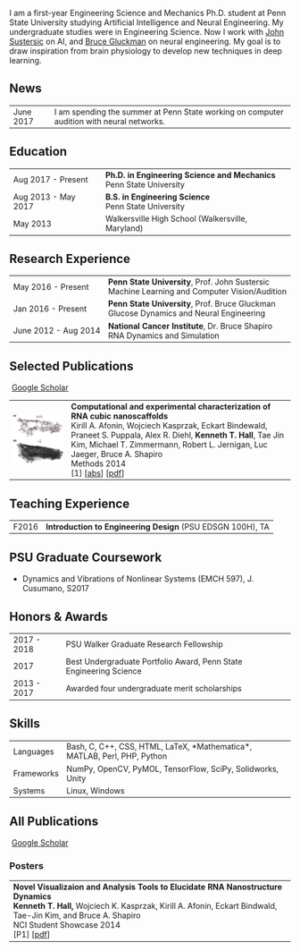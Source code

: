  I am a first-year Engineering Science and Mechanics Ph.D. student at Penn State University studying Artificial Intelligence and Neural Engineering. My undergraduate studies were in Engineering Science. Now I work with [John Sustersic](https://www.linkedin.com/in/john-sustersic-94035b91/) on AI, and [Bruce Gluckman](https://sites.esm.psu.edu/wiki/research:bjg18:start) on neural engineering. My goal is to draw inspiration from brain physiology to develop new techniques in deep learning.

## <i class="fa fa-chevron-right"></i> News
<table class="table table-hover">
<tr>
  <td class='col-md-3'>June 2017</td>
  <td>I am spending the summer at Penn State working on computer audition with neural networks. </td>
</tr>
</table>


## <i class="fa fa-chevron-right"></i> Education

<table class="table table-hover">
  <tr>
    <td class="col-md-3">Aug 2017 - Present</td>
    <td>
        <strong>Ph.D. in Engineering Science and Mechanics</strong>
        <br>
      Penn State University
    </td>
  </tr>
  <tr>
    <td class="col-md-3">Aug 2013 - May 2017</td>
    <td>
        <strong>B.S. in Engineering Science</strong>
        <br>
      Penn State University
    </td>
  </tr>
  <tr>
    <td class="col-md-3">May 2013</td>
    <td>
      Walkersville High School (Walkersville, Maryland)
    </td>
  </tr>
</table>


## <i class="fa fa-chevron-right"></i> Research Experience
<table class="table table-hover">
<tr>
  <td class='col-md-3'>May 2016 - Present</td>
  <td>
    <strong>Penn State University</strong>, Prof. John Sustersic <br>
    Machine Learning and Computer Vision/Audition
  </td>
</tr>
<tr>
  <td class='col-md-3'>Jan 2016 - Present</td>
  <td>
    <strong>Penn State University</strong>, Prof. Bruce Gluckman <br>
    Glucose Dynamics and Neural Engineering
  </td>
</tr>
<tr>
  <td class='col-md-3'>June 2012 - Aug 2014</td>
  <td>
    <strong>National Cancer Institute</strong>, Dr. Bruce Shapiro <br>
    RNA Dynamics and Simulation
  </td>
</tr>
</table>


## <i class="fa fa-chevron-right"></i> Selected Publications <a href="https://github.com/minihat"><i class="fa fa-code-fork" aria-hidden="true"></i></a>

<a href="https://scholar.google.com/citations?user=3E1HkioAAAAJ" class="btn btn-primary" style="padding: 0.3em;">
  <i class="ai ai-google-scholar"></i> Google Scholar
</a>

<table class="table table-hover">

<tr>
<td class="col-md-3"><a href='http://www.sciencedirect.com/science/article/pii/S1046202313004167' target='_blank'><img src="images/publications/rna_connects.jpg"/></a> </td>
<td>
    <strong>Computational and experimental characterization of RNA cubic nanoscaffolds</strong><br>
    Kirill A. Afonin, Wojciech Kasprzak, Eckart Bindewald, Praneet S. Puppala, Alex R. Diehl, <strong>Kenneth T. Hall</strong>, Tae Jin Kim, Michael T. Zimmermann, Robert L. Jernigan, Luc Jaeger, Bruce A. Shapiro<br>
    Methods 2014<br>
    [1]
[<a href='javascript: none'
    onclick='$("#abs_amos2017optnet").toggle()'>abs</a>] [<a href='http://ac.els-cdn.com/S1046202313004167/1-s2.0-S1046202313004167-main.pdf?_tid=38aba4e0-6ca5-11e7-99ec-00000aab0f01&acdnat=1500484433_062a677b5507dcb4fc2460ae0bdf5bd8' target='_blank'>pdf</a>] <br>

<div id="abs_amos2017optnet" style="text-align: justify; display: none" markdown="1">
The fast-developing field of RNA nanotechnology requires the adoption and development of novel and faster computational approaches to modeling and characterization of RNA-based nano-objects. We report the first application of Elastic Network Modeling (ENM), a structure-based dynamics model, to RNA nanotechnology. With the use of an Anisotropic Network Model (ANM), a type of ENM, we characterize the dynamic behavior of non-compact, multi-stranded RNA-based nanocubes that can be used as nano-scale scaffolds carrying different functionalities. Modeling the nanocubes with our tool NanoTiler and exploring the dynamic characteristics of the models with ANM suggested relatively minor but important structural modifications that enhanced the assembly properties and thermodynamic stabilities. In silico and in vitro, we compared nanocubes having different numbers of base pairs per side, showing with both methods that the 10 bp-long helix design leads to more efficient assembly, as predicted computationally. We also explored the impact of different numbers of single-stranded nucleotide stretches at each of the cube corners and showed that cube flexibility simulations help explain the differences in the experimental assembly yields, as well as the measured nanomolecule sizes and melting temperatures. This original work paves the way for detailed computational analysis of the dynamic behavior of artificially designed multi-stranded RNA nanoparticles.
</div>

</td>
</tr>

</table>


## <i class="fa fa-chevron-right"></i> Teaching Experience
<table class="table table-hover">
<tr>
  <td class='col-md-1'>F2016</td>
  <td><strong>Introduction to Engineering Design</strong> (PSU EDSGN 100H), TA</td>
</tr>
</table>

<!--
## <i class="fa fa-chevron-right"></i> Industry Experience
<table class="table table-hover">
 <tr>
  <td class='col-md-3'>May 2014 - Aug 2014</td>
  <td><strong>Adobe Research</strong>, Data Scientist Intern</td>
</tr>
<tr>
</tr>
</table>
-->

## <i class="fa fa-chevron-right"></i> PSU Graduate Coursework
+ Dynamics and Vibrations of Nonlinear Systems (EMCH 597), J. Cusumano, S2017



## <i class="fa fa-chevron-right"></i> Honors & Awards
<table class="table table-hover">
<tr>
  <td class='col-md-2'>2017 - 2018</td>
  <td>
    PSU Walker Graduate Research Fellowship
    <!--  -->
  </td>
</tr>
<tr>
  <td class='col-md-2'>2017</td>
  <td>
    Best Undergraduate Portfolio Award, Penn State Engineering Science
    <!--  -->
  </td>
</tr>
<tr>
  <td class='col-md-2'>2013 - 2017</td>
  <td>
    Awarded four undergraduate merit scholarships
    <!--  -->
  </td>
</tr>
</table>


## <i class="fa fa-chevron-right"></i> Skills
<table class="table table-hover">
<tr>
  <td class='col-md-2'>Languages</td>
  <td markdown="1">
Bash, C, C++, CSS, HTML, LaTeX, *Mathematica*, MATLAB, Perl, PHP, Python
  </td>
</tr>
<tr>
  <td class='col-md-2'>Frameworks</td>
  <td markdown="1">
 NumPy, OpenCV, PyMOL, TensorFlow, SciPy, Solidworks, Unity
  </td>
</tr>
<tr>
  <td class='col-md-2'>Systems</td>
  <td markdown="1">
Linux, Windows
  </td>
</tr>
</table>


## <i class="fa fa-chevron-right"></i> All Publications <a href="https://github.com/minihat"><i class="fa fa-code-fork" aria-hidden="true"></i></a>

<a href="https://scholar.google.com/citations?user=3E1HkioAAAAJ" class="btn btn-primary" style="padding: 0.3em;">
  <i class="ai ai-google-scholar"></i> Google Scholar
</a>

<!--

### Preprints and Tech Reports <a href="https://github.com/bamos/cv/blob/master/publications/tech-reports.bib"><i class="fa fa-code-fork" aria-hidden="true"></i></a>

<table class="table table-hover">

<tr>
<td>
    <strong>Task-based End-to-end Model Learning</strong><br>
    P. Donti, <strong>B. Amos</strong>, and J. Kolter<br>
    arXiv 2017<br>
    [P1]
[<a href='javascript: none'
    onclick='$("#abs_donti2017taskP").toggle()'>abs</a>] [<a href='http://arxiv.org/abs/1703.04529' target='_blank'>pdf</a>]  [<a href='https://github.com/locuslab/e2e-model-learning' target='_blank'>code</a>] <br>

<div id="abs_donti2017taskP" style="text-align: justify; display: none" markdown="1">
As machine learning techniques have become more ubiquitous, it has
become common to see machine learning prediction algorithms operating
within some larger process. However, the criteria by which we train
machine learning algorithms often differ from the ultimate criteria on
which we evaluate them. This paper proposes an end-to-end approach for
learning probabilistic machine learning models within the context of
stochastic programming, in a manner that directly captures the
ultimate task-based objective for which they will be used. We then
present two experimental evaluations of the proposed approach, one as
applied to a generic inventory stock problem and the second to a
real-world electrical grid scheduling task. In both cases, we show
that the proposed approach can outperform both a traditional modeling
approach and a purely black-box policy optimization approach.
</div>

</td>
</tr>

</table>

-->

<!--

### Conference Proceedings <a href="https://github.com/bamos/cv/blob/master/publications/conference.bib"><i class="fa fa-code-fork" aria-hidden="true"></i></a>

<table class="table table-hover">

<tr>
<td>
    <strong>OptNet: Differentiable Optimization as a Layer in Neural Networks</strong><br>
    <strong>B. Amos</strong> and J. Kolter<br>
    ICML 2017<br>
    [C1]
[<a href='javascript: none'
    onclick='$("#abs_amos2017optnetC").toggle()'>abs</a>] [<a href='http://arxiv.org/abs/1703.00443' target='_blank'>pdf</a>]  [<a href='https://github.com/locuslab/optnet' target='_blank'>code</a>] <br>

<div id="abs_amos2017optnetC" style="text-align: justify; display: none" markdown="1">
This paper presents OptNet, a network architecture that integrates
optimization problems (here, specifically in the form of quadratic programs)
as individual layers in larger end-to-end trainable deep networks.
These layers encode constraints and complex dependencies
between the hidden states that traditional convolutional and
fully-connected layers often cannot capture.
In this paper, we explore the foundations for such an architecture:
we show how techniques from sensitivity analysis, bilevel
optimization, and implicit differentiation can be used to
exactly differentiate through these layers and with respect
to layer parameters;
we develop a highly efficient solver for these layers that exploits fast
GPU-based batch solves within a primal-dual interior point method, and which
provides backpropagation gradients with virtually no additional cost on top of
the solve;
and we highlight the application of these approaches in several problems.
In one notable example, we show that the method is
capable of learning to play mini-Sudoku (4x4) given just input and output games, with no a priori information about the rules of the game;
this highlights the ability of our architecture to learn hard
constraints better than other neural architectures.
</div>

</td>
</tr>

</table>

-->

<!--
### Workshop, Symposium, and Short Papers <a href="https://github.com/bamos/cv/blob/master/publications/short.bib"><i class="fa fa-code-fork" aria-hidden="true"></i></a>

<table class="table table-hover">

<tr>
<td>
    <strong>Privacy mediators: helping IoT cross the chasm</strong><br>
    N. Davies, N. Taft, M. Satyanarayanan, S. Clinch, and <strong>B. Amos</strong><br>
    HotMobile 2016<br>
    [W1]
[<a href='javascript: none'
    onclick='$("#abs_davies2016privacyW").toggle()'>abs</a>] [<a href='http://eprints.lancs.ac.uk/78255/1/44691.pdf' target='_blank'>pdf</a>] <br>

<div id="abs_davies2016privacyW" style="text-align: justify; display: none" markdown="1">
Unease over data privacy will retard consumer acceptance of IoT
deployments. The primary source of discomfort is a lack of user
control over raw data that is streamed directly from sensors to the
cloud. This is a direct consequence of the over-centralization of
today’s cloud-based IoT hub designs. We propose a solution that
interposes a locally-controlled software component called a privacy
mediator on every raw sensor stream. Each mediator is in the same
administrative domain as the sensors whose data is being collected, and dynamically enforces the current privacy policies of the owners
of the sensors or mobile users within the domain. This solution necessitates
a logical point of presence for mediators within the administrative
boundaries of each organization. Such points of presence
are provided by cloudlets, which are small locally-administered data
centers at the edge of the Internet that can support code mobility.
The use of cloudlet-based mediators aligns well with natural personal
and organizational boundaries of trust and responsibility.
</div>

</td>
</tr>

</table>

-->

<!--

### Magazine Articles <a href="https://github.com/bamos/cv/blob/master/publications/magazine.bib"><i class="fa fa-code-fork" aria-hidden="true"></i></a>

<table class="table table-hover">

<tr>
<td>
    <strong>Edge Analytics in the Internet of Things</strong><br>
    M. Satyanarayanan, P. Simoens, Y. Xiao, P. Pillai, Z. Chen, K. Ha, W. Hu, and <strong>B. Amos</strong><br>
    IEEE Pervasive Computing 2015<br>
    [M1]
[<a href='javascript: none'
    onclick='$("#abs_satyanarayanan2015edgeM").toggle()'>abs</a>] [<a href='https://www.cs.cmu.edu/~satya/docdir/satya-edge2015.pdf' target='_blank'>pdf</a>] <br>

<div id="abs_satyanarayanan2015edgeM" style="text-align: justify; display: none" markdown="1">
High-data-rate sensors, such as video cameras, are becoming ubiquitous in the
Internet of Things. This article describes GigaSight, an Internet-scale
repository of crowd-sourced video content, with strong enforcement of privacy
preferences and access controls. The GigaSight architecture is a federated
system of VM-based cloudlets that perform video analytics at the edge of the
Internet, thus reducing the demand for ingress bandwidth into the cloud.
Denaturing, which is an owner-specific reduction in fidelity of video content
to preserve privacy, is one form of analytics on cloudlets. Content-based
indexing for search is another form of cloudlet-based analytics. This article
is part of a special issue on smart spaces.
</div>

</td>
</tr>

</table>

-->

### Posters <a href="https://github.com/minihat"><i class="fa fa-code-fork" aria-hidden="true"></i></a>

<table class="table table-hover">

<tr>
<td>
    <strong>Novel Visualizaion and Analysis Tools to Elucidate RNA Nanostructure Dynamics</strong><br>
    <strong>Kenneth T. Hall, </strong> Wojciech K. Kasprzak, Kirill A. Afonin, Eckart Bindwald, Tae-Jin Kim, and Bruce A. Shapiro<br>
    NCI Student Showcase 2014<br>
    [P1] [<a href='http://bamos.github.io/data/posters/2014-NCI.pdf' target='_blank'>pdf</a>] <br>

</td>
</tr>

</table>
